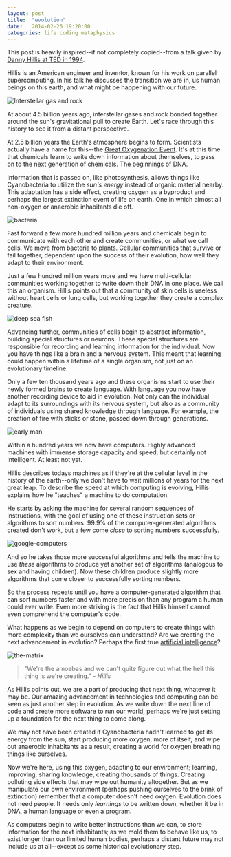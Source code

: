 ```yaml
---
layout: post
title:  "evolution"
date:   2014-02-26 19:20:00
categories: life coding metaphysics
---
```


This post is heavily inspired--if not completely copied--from a talk given by [Danny Hillis at TED in 1994][hillis].

Hillis is an American engineer and inventor, known for his work on parallel supercomputing. In his talk he discusses the transition we are in, us human beings on this earth, and what might be happening with our future.

![Interstellar gas and rock][gases]

At about 4.5 billion years ago, interstellar gases and rock bonded together around the sun's gravitational pull to create Earth. Let's race through this history to see it from a distant perspective.

At 2.5 billion years the Earth's atmosphere begins to form. Scientists actually have a name for this--the [Great Oxygenation Event][GOE]. It's at this time that chemicals learn to write down information about themselves, to pass on to the next generation of chemicals. The beginnings of DNA.

Information that is passed on, like photosynthesis, allows things like Cyanobacteria to utilize the _sun's energy_ instead of organic material nearby. This adaptation has a side effect, creating oxygen as a byproduct and perhaps the largest extinction event of life on earth. One in which almost all non-oxygen or anaerobic inhabitants die off.

![bacteria][bacteria]

Fast forward a few more hundred million years and chemicals begin to communicate with each other and create communities, or what we call cells. We move from bacteria to plants. Cellular communities that survive or fail together, dependent upon the success of their evolution, how well they adapt to their environment.

Just a few hundred million years more and we have multi-cellular communities working together to write down their DNA in one place. We call this an organism. Hillis points out that a community of skin cells is useless without heart cells or lung cells, but working together they create a complex creature.

![deep sea fish][fish]

Advancing further, communities of cells begin to abstract information, building special structures or neurons. These special structures are responsible for recording and learning information for the individual. Now you have things like a brain and a nervous system. This meant that learning could happen within a lifetime of a single organism, not just on an evolutionary timeline.

Only a few ten thousand years ago and these organisms start to use their newly formed brains to create language. With language you now have another recording device to aid in evolution. Not only can the individual adapt to its surroundings with its nervous system, but also as a community of individuals using shared knowledge through language. For example, the creation of fire with sticks or stone, passed down through generations.

![early man][prehistoric]

Within a hundred years we now have computers. Highly advanced machines with immense storage capacity and speed, but certainly not intelligent. At least not yet.

Hillis describes todays machines as if they're at the cellular level in the history of the earth--only we don't have to wait millions of years for the next great leap. To describe the speed at which computing is evolving, Hillis explains how he "teaches" a machine to do computation.

He starts by asking the machine for several random sequences of instructions, with the goal of using one of these instruction sets or algorithms to sort numbers. 99.9% of the computer-generated algorithms created don't work, but a few come _close_ to sorting numbers successfully.

![google-computers][google-computers]

And so he takes those more successful algorithms and tells the machine to use _these_ algorithms to produce yet another set of algorithms (analogous to sex and having children). Now these children produce slightly more algorithms that come closer to successfully sorting numbers.

So the process repeats until you have a computer-generated algorithm that can sort numbers faster and with more precision than any program a human could ever write. Even more striking is the fact that Hillis himself cannot even comprehend the computer's code.

What happens as we begin to depend on computers to create things with more complexity than we ourselves can understand? Are we creating the next advancement in evolution? Perhaps the first true [artificial intelligence][AI]?

![the-matrix][the-matrix]

> "We're the amoebas and we can't quite figure out what the hell this thing is we're creating."
> *- Hillis*

As Hillis points out, we are a part of producing that next thing, whatever it may be. Our amazing advancement in technologies and computing can be seen as just another step in evolution. As we write down the next line of code and create more software to run our world, perhaps we're just setting up a foundation for the next thing to come along.

We may not have been created if Cyanobacteria hadn't learned to get its energy from the sun, start producing more oxygen, more of itself, and wipe out anaerobic inhabitants as a result, creating a world for oxygen breathing things like ourselves.

Now we're here, using this oxygen, adapting to our environment; learning, improving, sharing knowledge, creating thousands of things. Creating polluting side effects that may wipe out humanity altogether. But as we manipulate our own environment (perhaps pushing ourselves to the brink of extinction) remember that a computer doesn't need oxygen. Evolution does not need people. It needs only _learnings_ to be written down, whether it be in DNA, a human language or even a program.

As computers begin to write better instructions than we can, to store information for the next inhabitants; as we mold them to behave like us, to exist longer than our limited human bodies, perhaps a distant future may not include us at all--except as some historical evolutionary step.

[hillis]: http://www.ted.com/talks/danny_hillis_back_to_the_future_of_1994.html
[GOE]: http://en.wikipedia.org/wiki/Great_Oxygenation_Event
[AI]: http://mrdougwright.com/2012/11/01/google-creates-the-next-a-i/


[gases]: /images/gases.jpg
[bacteria]: /images/bacteria.jpg
[fish]: /images/deep-sea-fish.jpg
[prehistoric]: /images/early-man.jpg
[the-matrix]: /images/the-matrix.jpg
[google-computers]: /images/google-computers.jpg

